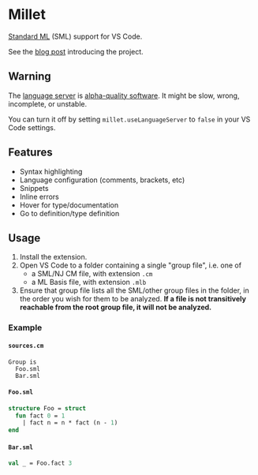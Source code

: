 # Millet

[Standard ML][sml] (SML) support for VS Code.

See the [blog post][blog] introducing the project.

## Warning

The [language server][lang-srv] is [alpha-quality software][known-issues]. It might be slow, wrong, incomplete, or unstable.

You can turn it off by setting `millet.useLanguageServer` to `false` in your VS Code settings.

## Features

- Syntax highlighting
- Language configuration (comments, brackets, etc)
- Snippets
- Inline errors
- Hover for type/documentation
- Go to definition/type definition

## Usage

1. Install the extension.
2. Open VS Code to a folder containing a single "group file", i.e. one of
   - a SML/NJ CM file, with extension `.cm`
   - a ML Basis file, with extension `.mlb`
3. Ensure that group file lists all the SML/other group files in the folder, in the order you wish for them to be analyzed. **If a file is not transitively reachable from the root group file, it will not be analyzed.**

### Example

#### `sources.cm`

```sml-nj-cm
Group is
  Foo.sml
  Bar.sml
```

#### `Foo.sml`

```sml
structure Foo = struct
  fun fact 0 = 1
    | fact n = n * fact (n - 1)
end
```

#### `Bar.sml`

```sml
val _ = Foo.fact 3
```

[blog]: https://azdavis.net/posts/millet/
[known-issues]: https://github.com/azdavis/millet/blob/main/docs/known-issues.md
[lang-srv]: https://microsoft.github.io/language-server-protocol/
[sml]: https://smlfamily.github.io
